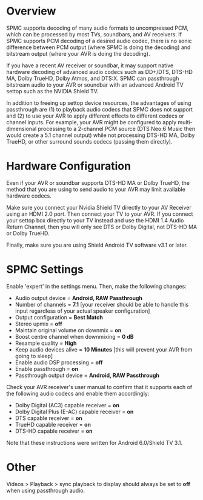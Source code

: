 # Overview
SPMC supports decoding of many audio formats to uncompressed PCM, which can be processed by most TVs, soundbars, and AV receivers. If SPMC supports PCM decoding of a desired audio codec, there is no sonic difference between PCM output (where SPMC is doing the decoding) and bitstream output (where your AVR is doing the decoding).

If you have a recent AV receiver or soundbar, it may support native hardware decoding of advanced audio codecs such as DD+/DTS, DTS-HD MA, Dolby TrueHD, Dolby Atmos, and DTS:X. SPMC can passthrough bitstream audio to your AVR or soundbar with an advanced Android TV settop such as the NVIDIA Shield TV. 

In addition to freeing up settop device resources, the advantages of using passthrough are (1) to playback audio codecs that SPMC does not support and (2) to use your AVR to apply different effects to different codecs or channel inputs. For example, your AVR might be configured to apply multi-dimensional processing to a 2-channel PCM source (DTS Neo:6 Music then would create a 5.1 channel output) while not processing DTS-HD MA, Dolby TrueHD, or other surround sounds codecs (passing them directly).

# Hardware Configuration
Even if your AVR or soundbar  supports DTS-HD MA or Dolby TrueHD, the method that you are using to send audio to your AVR may limit available hardware codecs.

Make sure you connect your Nvidia Shield TV directly to your AV Receiver using an HDMI 2.0 port. Then connect your TV to your AVR. If you connect your settop box directly to your TV instead and use the HDMI 1.4 Audio Return Channel, then you will only see DTS or Dolby Digital, not DTS-HD MA or Dolby TrueHD.

Finally, make sure you are using Shield Android TV software v3.1 or later.

# SPMC Settings
Enable 'expert' in the settings menu. Then, make the following changes:

* Audio output device = **Android, RAW Passthrough**
* Number of channels = **7.1** [your receiver should be able to handle this input regardless of your actual speaker configuration]
* Output configuration = **Best Match** 
* Stereo upmix = **off**
* Maintain original volume on downmix = **on**
* Boost centre channel when downmixing = **0 dB**
* Resample quality = **High**
* Keep audio devices alive = **10 Minutes** [this will prevent your AVR from going to sleep]
* Enable audio DSP processing = **off**
* Enable passthrough = **on**
* Passthrough output device = **Android, RAW Passthrough**

Check your AVR receiver's user manual to confirm that it supports each of the following audio codecs and enable them accordingly:

* Dolby Digital (AC3) capable receiver = **on**
* Dolby Digital Plus (E-AC) capable receiver = **on**
* DTS capable receiver = **on**
* TrueHD capable receiver = **on**
* DTS-HD capable receiver = **on**


Note that these instructions were written for Android 6.0/Shield TV 3.1.

# Other
Videos > Playback > sync playback to display should always be set to **off** when using passthrough audio.
